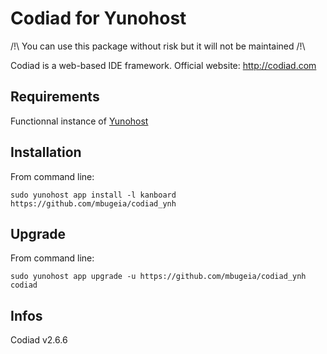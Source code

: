 Codiad for Yunohost
=====================

/!\ You can use this package without risk but it will not be maintained /!\

Codiad is a web-based IDE framework.
Official website: <http://codiad.com>

Requirements
------------

Functionnal instance of [Yunohost](https://yunohost.org/#/)

Installation
------------

From command line:

`sudo yunohost app install -l kanboard https://github.com/mbugeia/codiad_ynh`


Upgrade
-------
From command line:

`sudo yunohost app upgrade -u https://github.com/mbugeia/codiad_ynh codiad`

Infos
-----
Codiad v2.6.6